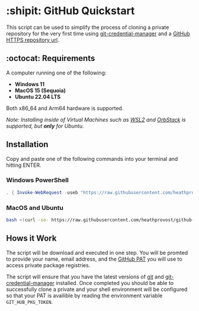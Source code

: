 # :shipit: GitHub Quickstart

This script can be used to simplify the process of cloning a private repository for the very first time using 
[git-credential-manager](https://github.com/git-ecosystem/git-credential-manager) and a
[GitHub HTTPS repository url](https://docs.github.com/en/get-started/getting-started-with-git/about-remote-repositories#cloning-with-https-urls).

## :octocat: Requirements

A computer running one of the following:

- **Windows 11**
- **MacOS 15 (Sequoia)**
- **Ubuntu 22.04 LTS**

Both x86_64 and Arm64 hardware is supported.

*Note: Installing inside of Virtual Machines such as [WSL2](https://learn.microsoft.com/en-us/windows/wsl/install) and [OrbStack](https://orbstack.dev/)
is supported, but **only** for Ubuntu.*

## Installation

Copy and paste one of the following commands into your terminal and hitting ENTER.

### Windows PowerShell

```powershell
. { Invoke-WebRequest -useb "https://raw.githubusercontent.com/heathprovost/github-quickstart/main/install.ps1" } | Invoke-Expression; install
```

### MacOS and Ubuntu

```sh
bash <(curl -so- https://raw.githubusercontent.com/heathprovost/github-quickstart/main/install.sh)
```

## Hows it Work

The script will be download and executed in one step. You will be promted to provide your name, email address, and the
[GitHub PAT](https://docs.github.com/en/authentication/keeping-your-account-and-data-secure/managing-your-personal-access-tokens) you will use 
to access private package registries.  

The script will ensure that you have the latest versions of [git](https://git-scm.com/) and [git-credential-manager](https://github.com/git-ecosystem/git-credential-manager)
installed. Once completed you should be able to successfully clone a private and your shell environment will be configured so that your PAT 
is availible by reading the environment variable `GIT_HUB_PKG_TOKEN`.